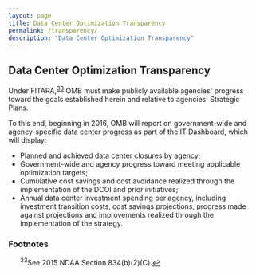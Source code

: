 ```yaml
---
layout: page
title: Data Center Optimization Transparency
permalink: /transparency/
description: "Data Center Optimization Transparency"
---
```


## Data Center Optimization Transparency

Under FITARA,<sup id="fnr33"><a href="#fn33">33</a></sup> OMB must make publicly available agencies' progress toward the goals established herein and relative to agencies' Strategic Plans.

To this end, beginning in 2016, OMB will report on government-wide and agency-specific data center progress as part of the IT Dashboard, which will display:

* Planned and achieved data center closures by agency;
* Government-wide and agency progress toward meeting applicable optimization targets;
* Cumulative cost savings and cost avoidance realized through the implementation of the DCOI and prior initiatives;
* Annual data center investment spending per agency, including investment transition costs, cost savings projections, progress made against projections and improvements realized through the implementation of the strategy.

### Footnotes

<ul style="list-style-type:none">
<li id="fn33"><sup>33</sup>See 2015 NDAA Section 834(b)(2)(C).<a href="#fnr33">&#8617;</a></li>
</ul>
